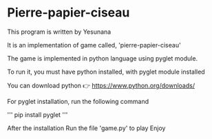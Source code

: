 # Pierre-papier-ciseau

This program is written by Yesunana

It is an implementation of game called, 'pierre-papier-ciseau'

The game is implemented in python language using pyglet module. 

To run it, you must have python installed, with pyglet module installed 

You can download python 👉 https://www.python.org/downloads/ 

For pyglet installation, run the following command 

'''
pip install pyglet
'''

After the installation 
Run the file 'game.py' to play 
Enjoy 

